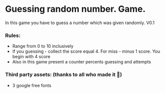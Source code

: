 # Guessing random number. Game. 
In this game you have to guess a number which was given randomly. V0.1

### Rules:
 - Range from 0 to 10 inclusively
 - If you guessing - collect the score equal 4. For miss - minus 1 score. You begin with 4 score
 - Also in this game present a counter percents guessing and attempts
### Third party assets: (thanks to all who made it :pray:)
 - 3 google free fonts

